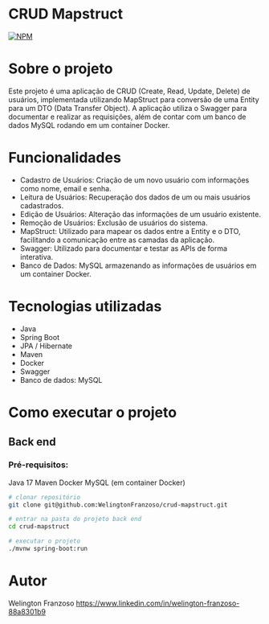 # CRUD Mapstruct
[![NPM](https://img.shields.io/npm/l/react)](https://github.com/WelingtonFranzoso/franzoso-agregador-de-investimentos/blob/main/LICENSE) 

# Sobre o projeto

Este projeto é uma aplicação de CRUD (Create, Read, Update, Delete) de usuários, implementada utilizando MapStruct para conversão de uma Entity para um DTO (Data Transfer Object). A aplicação utiliza o Swagger para documentar e realizar as requisições, além de contar com um banco de dados MySQL rodando em um container Docker.

# Funcionalidades
- Cadastro de Usuários: Criação de um novo usuário com informações como nome, email e senha.
- Leitura de Usuários: Recuperação dos dados de um ou mais usuários cadastrados.
- Edição de Usuários: Alteração das informações de um usuário existente.
- Remoção de Usuários: Exclusão de usuários do sistema.
- MapStruct: Utilizado para mapear os dados entre a Entity e o DTO, facilitando a comunicação entre as camadas da aplicação.
- Swagger: Utilizado para documentar e testar as APIs de forma interativa.
- Banco de Dados: MySQL armazenando as informações de usuários em um container Docker.

# Tecnologias utilizadas
- Java
- Spring Boot
- JPA / Hibernate
- Maven
- Docker
- Swagger
- Banco de dados: MySQL

# Como executar o projeto

## Back end
### Pré-requisitos: 
Java 17
Maven
Docker
MySQL (em container Docker)

```bash
# clonar repositório
git clone git@github.com:WelingtonFranzoso/crud-mapstruct.git

# entrar na pasta do projeto back end
cd crud-mapstruct

# executar o projeto
./mvnw spring-boot:run
```

# Autor

Welington Franzoso
https://www.linkedin.com/in/welington-franzoso-88a8301b9
